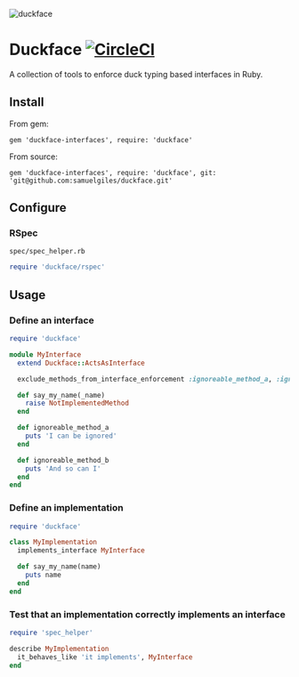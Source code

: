 ![duckface](https://user-images.githubusercontent.com/2643026/40590182-811ac3bc-61f2-11e8-814a-b235c51fd52c.jpg)

# Duckface [![CircleCI](https://circleci.com/gh/samuelgiles/duckface.svg?style=svg)](https://circleci.com/gh/samuelgiles/duckface)

A collection of tools to enforce duck typing based interfaces in Ruby.

## Install

From gem:
```
gem 'duckface-interfaces', require: 'duckface'
```

From source:
```
gem 'duckface-interfaces', require: 'duckface', git: 'git@github.com:samuelgiles/duckface.git'
```

## Configure

### RSpec

`spec/spec_helper.rb`

```ruby
require 'duckface/rspec'
```

## Usage

### Define an interface

```ruby
require 'duckface'

module MyInterface
  extend Duckface::ActsAsInterface

  exclude_methods_from_interface_enforcement :ignoreable_method_a, :ignoreable_method_b

  def say_my_name(_name)
    raise NotImplementedMethod
  end

  def ignoreable_method_a
    puts 'I can be ignored'
  end

  def ignoreable_method_b
    puts 'And so can I'
  end
end
```

### Define an implementation

```ruby
require 'duckface'

class MyImplementation
  implements_interface MyInterface

  def say_my_name(name)
    puts name
  end
end
```

### Test that an implementation correctly implements an interface

```ruby
require 'spec_helper'

describe MyImplementation
  it_behaves_like 'it implements', MyInterface
end
```
